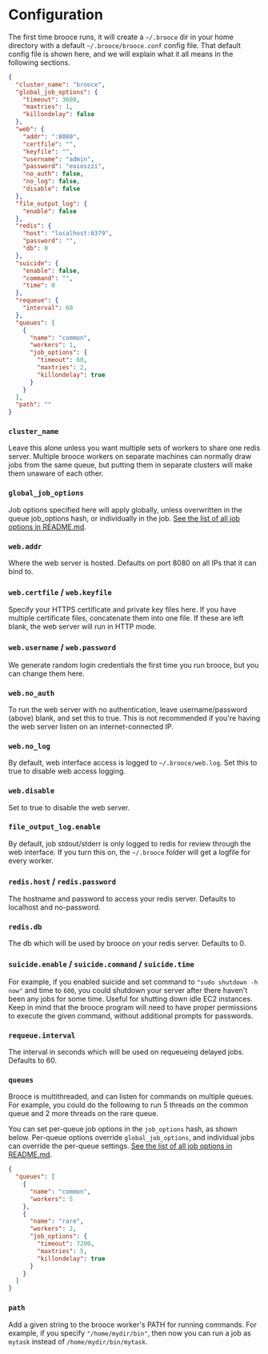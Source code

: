 # Configuration
The first time brooce runs, it will create a `~/.brooce` dir in your home directory with a default `~/.brooce/brooce.conf` config file. That default config file is shown here, and we will explain what it all means in the following sections.

```json
{
  "cluster_name": "brooce",
  "global_job_options": {
    "timeout": 3600,
    "maxtries": 1,
    "killondelay": false
  },
  "web": {
    "addr": ":8080",
    "certfile": "",
    "keyfile": "",
    "username": "admin",
    "password": "eoioszzi",
    "no_auth": false,
    "no_log": false,
    "disable": false
  },
  "file_output_log": {
    "enable": false
  },
  "redis": {
    "host": "localhost:6379",
    "password": "",
    "db": 0
  },
  "suicide": {
    "enable": false,
    "command": "",
    "time": 0
  },
  "requeue": {
    "interval": 60
  },
  "queues": [
    {
      "name": "common",
      "workers": 1,
      "job_options": {
        "timeout": 60,
        "maxtries": 2,
        "killondelay": true
      }
    }
  ],
  "path": ""
}
```

### `cluster_name`
Leave this alone unless you want multiple sets of workers to share one redis server. Multiple brooce workers on separate machines can normally draw jobs from the same queue, but putting them in separate clusters will make them unaware of each other.

### `global_job_options`
Job options specified here will apply globally, unless overwritten in the queue job_options hash, or individually in the job. [See the list of all job options in README.md](README.md#job-options).
 
### `web.addr`
Where the web server is hosted. Defaults on port 8080 on all IPs that it can bind to.
 
### `web.certfile` / `web.keyfile`
Specify your HTTPS certificate and private key files here. If you have multiple certificate files, concatenate them into one file. If these are left blank, the web server will run in HTTP mode.
 
### `web.username` / `web.password`
We generate random login credentials the first time you run brooce, but you can change them here.
 
### `web.no_auth`
To run the web server with no authentication, leave username/password (above) blank, and set this to true. This is not recommended if you're having the web server listen on an internet-connected IP.
 
### `web.no_log`
By default, web interface access is logged to `~/.brooce/web.log`. Set this to true to disable web access logging.
 
### `web.disable`
Set to true to disable the web server.
 
### `file_output_log.enable`
By default, job stdout/stderr is only logged to redis for review through the web interface. If you turn this on, the `~/.brooce` folder will get a logfile for every worker.

### `redis.host` / `redis.password`
The hostname and password to access your redis server. Defaults to localhost and no-password.

### `redis.db`
The db which will be used by brooce on your redis server. Defaults to 0.

### `suicide.enable` / `suicide.command` / `suicide.time`
For example, if you enabled suicide and set command to `"sudo shutdown -h now"` and time to `600`, you could shutdown your server after there haven't been any jobs for some time. Useful for shutting down idle EC2 instances. Keep in mind that the brooce program will need to have proper permissions to execute the given command, without additional prompts for passwords.

### `requeue.interval`
The interval in seconds which will be used on requeueing delayed jobs. Defaults to 60.

### `queues`
Brooce is multithreaded, and can listen for commands on multiple queues. For example, you could do the following to run 5 threads on the common queue and 2 more threads on the rare queue.

You can set per-queue job options in the `job_options` hash, as shown below. Per-queue options override `global_job_options`, and individual jobs can override the per-queue settings. [See the list of all job options in README.md](README.md#job-options).

```json
{
  "queues": [
    {
      "name": "common",
      "workers": 5
    },
    {
      "name": "rare",
      "workers": 2,
      "job_options": {
        "timeout": 7200,
        "maxtries": 5,
        "killondelay": true
      }
    }
  ]
}
```

### `path`
Add a given string to the brooce worker's PATH for running commands. For example, if you specify `"/home/mydir/bin"`, then now you can run a job as `mytask` instead of `/home/mydir/bin/mytask`.
 
